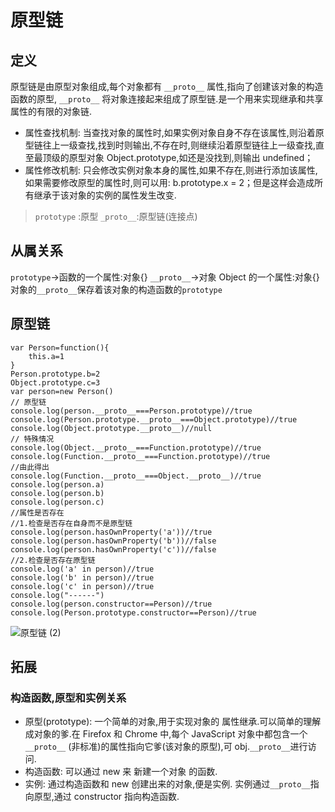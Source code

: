 # 原型链

## 定义

原型链是由原型对象组成,每个对象都有 `__proto__` 属性,指向了创建该对象的构造函数的原型, `__proto__` 将对象连接起来组成了原型链.是一个用来实现继承和共享属性的有限的对象链.

- 属性查找机制: 当查找对象的属性时,如果实例对象自身不存在该属性,则沿着原型链往上一级查找,找到时则输出,不存在时,则继续沿着原型链往上一级查找,直至最顶级的原型对象 Object.prototype,如还是没找到,则输出 undefined；
- 属性修改机制: 只会修改实例对象本身的属性,如果不存在,则进行添加该属性,如果需要修改原型的属性时,则可以用: b.prototype.x = 2；但是这样会造成所有继承于该对象的实例的属性发生改变.

> `prototype` :原型
> `_proto__`:原型链(连接点)

## 从属关系

`prototype`->函数的一个属性:对象{}
`__proto__`->对象 Object 的一个属性:对象{}
对象的`__proto__`保存着该对象的构造函数的`prototype`

## 原型链
```
var Person=function(){
    this.a=1
}
Person.prototype.b=2
Object.prototype.c=3
var person=new Person()
// 原型链
console.log(person.__proto__===Person.prototype)//true
console.log(Person.prototype.__proto__===Object.prototype)//true
console.log(Object.prototype.__proto__)//null
// 特殊情况
console.log(Object.__proto__===Function.prototype)//true
console.log(Function.__proto__===Function.prototype)//true
//由此得出
console.log(Function.__proto__===Object.__proto__)//true
console.log(person.a)
console.log(person.b)
console.log(person.c)
//属性是否存在
//1.检查是否存在自身而不是原型链
console.log(person.hasOwnProperty('a'))//true
console.log(person.hasOwnProperty('b'))//false
console.log(person.hasOwnProperty('c'))//false
//2.检查是否存在原型链
console.log('a' in person)//true
console.log('b' in person)//true
console.log('c' in person)//true
console.log("------")
console.log(person.constructor==Person)//true
console.log(Person.prototype.constructor==Person)//true
```

![原型链 (2)](https://gitee.com/Uvdream/images/raw/master/images/20210223170905.png)

## 拓展

### 构造函数,原型和实例关系

- 原型(prototype): 一个简单的对象,用于实现对象的 属性继承.可以简单的理解成对象的爹.在 Firefox 和 Chrome 中,每个 JavaScript 对象中都包含一个`__proto__` (非标准)的属性指向它爹(该对象的原型),可 obj.`__proto__`进行访问.
- 构造函数: 可以通过 new 来 新建一个对象 的函数.
- 实例: 通过构造函数和 new 创建出来的对象,便是实例. 实例通过`__proto__`指向原型,通过 constructor 指向构造函数.

